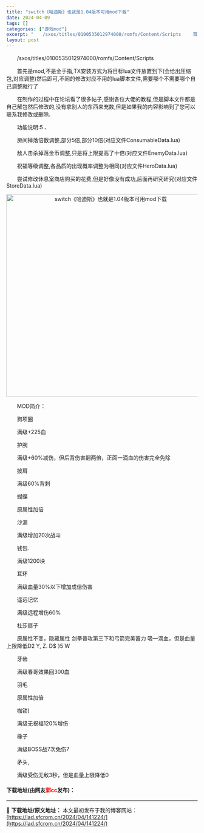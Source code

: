 ```yaml
---
title: "switch《哈迪斯》也就是1.04版本可用mod下载"
date: 2024-04-09
tags: []
categories: ["游戏mod"]
excerpt: "　　/sxos/titles/0100535012974000/romfs/Content/Scripts 　　首先是mod,不是金手指,TX安装方式为将目标lua文件放置到下(会给出压缩包,对应调整)然后即可,不同的修改对应不用的lua脚本文件,需要哪个不需要哪个自己调整就行了 　　在制作的过程中&hellip;"
layout: post
---
```


 <p>　　/sxos/titles/0100535012974000/romfs/Content/Scripts</p> <p>　　首先是mod,不是金手指,TX安装方式为将目标lua文件放置到下(会给出压缩包,对应调整)然后即可,不同的修改对应不用的lua脚本文件,需要哪个不需要哪个自己调整就行了</p> <p>　　在制作的过程中在论坛看了很多帖子,感谢各位大佬的教程,但是脚本文件都是自己解包然后修改的,没有拿别人的东西来充数,但是如果我的内容影响到了您可以联系我修改或删除.</p> <p>　　功能说明:5 、</p> <p>　　房间掉落倍数调整,部分5倍,部分10倍(对应文件ConsumableData.lua)</p> <p>　　敌人击杀掉落金币调整,只是将上限提高了十倍(对应文件EnemyData.lua)</p> <p>　　祝福等级调整,各品质的出现概率调整为相同(对应文件HeroData.lua)</p> <p>　　尝试修改休息室商店购买的花费,但是好像没有成功,后面再研究研究(对应文件StoreData.lua)</p> <p align="center"><img align="" border="0" src="https://lad.sfcrom.cn/wp-content/uploads/2024/04/20240409_661501fe7b320.jpg" width="534" alt="switch《哈迪斯》也就是1.04版本可用mod下载" /></p> <p>　　MOD简介：</p> <p>　　狗项圈</p> <p>　　满级+225血</p> <p>　　护腕</p> <p>　　满级+60%减伤，但后背伤害翻两倍，正面一滴血的伤害完全免除</p> <p>　　披肩</p> <p>　　满级60%背刺</p> <p>　　蝴蝶</p> <p>　　原属性加倍</p> <p>　　沙漏</p> <p>　　满级增加20次战斗</p> <p>　　钱包.</p> <p>　　满级1200块</p> <p>　　耳环</p> <p>　　满级血量30%以下增加成倍伤害</p> <p>　　遥远记忆</p> <p>　　满级远程增伤60%</p> <p>　　杜莎扇子</p> <p>　　原属性不变，隐藏属性 剑拳普攻第三下和弓箭完美蓄力 吸一滴血，但是血量上限降低D2 Y, Z. D$ }5 W</p> <p>　　牙齿</p> <p>　　满级春哥效果回300血</p> <p>　　羽毛</p> <p>　　原属性加倍</p> <p>　　枷锁)</p> <p>　　满级无祝福120%增伤</p> <p>　　橡子</p> <p>　　满级BOSS战7次免伤7</p> <p>　　矛头,</p> <p>　　满级受伤无敌3秒，但是血量上限降低0</p> <p><h4>下载地址(由网友<font color="red">郭cc</font>发布)：</h4></p> 

---
📖 **下载地址/原文地址：** 本文最初发布于我的博客网站：[https://lad.sfcrom.cn/2024/04/141224/](https://lad.sfcrom.cn/2024/04/141224/)
